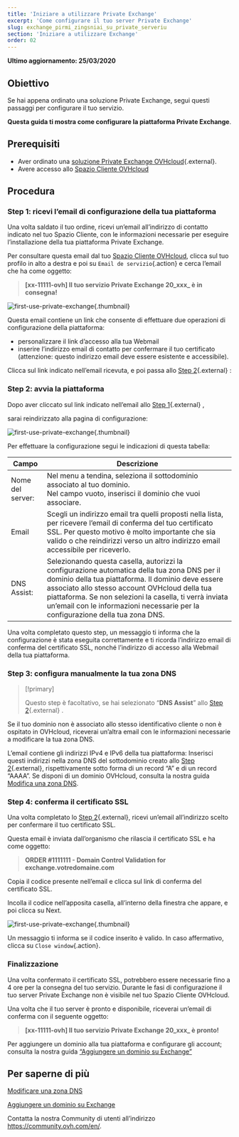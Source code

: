 ```yaml
---
title: 'Iniziare a utilizzare Private Exchange'
excerpt: 'Come configurare il tuo server Private Exchange'
slug: exchange_pirmi_zingsniai_su_private_serveriu
section: 'Iniziare a utilizzare Exchange'
order: 02
---
```


**Ultimo aggiornamento: 25/03/2020**

## Obiettivo

Se hai appena ordinato una soluzione Private Exchange, segui questi passaggi per configurare il tuo servizio.

**Questa guida ti mostra come configurare la piattaforma Private Exchange**.

## Prerequisiti

- Aver ordinato una [soluzione Private Exchange OVHcloud](https://www.ovhcloud.com/it/emails/private-exchange/){.external}.
- Avere accesso allo [Spazio Cliente OVHcloud](https://www.ovh.com/auth/?action=gotomanager&from=https://www.ovh.it/&ovhSubsidiary=it)

## Procedura

### Step 1: ricevi l’email di configurazione della tua piattaforma

Una volta saldato il tuo ordine, ricevi un’email all’indirizzo di contatto indicato nel tuo Spazio Cliente, con le informazioni necessarie per eseguire l’installazione della tua piattaforma Private Exchange. 

Per consultare questa email dal tuo [Spazio Cliente OVHcloud](https://www.ovh.com/auth/?action=gotomanager&from=https://www.ovh.it/&ovhSubsidiary=it), clicca sul tuo profilo in alto a destra e poi su `Email de servizio`{.action} e cerca l’email che ha come oggetto:

> **[xx-11111-ovh] Il tuo servizio Private Exchange 20_xxx_ è in consegna!**


![first-use-private-exchange](images/first-use-private-exchange-01.png){.thumbnail}

Questa email contiene un link che consente di effettuare due operazioni di configurazione della piattaforma:

- personalizzare il link d’accesso alla tua Webmail
- inserire l’indirizzo email di contatto per confermare il tuo certificato (attenzione: questo indirizzo email deve essere esistente e accessibile).

Clicca sul link indicato nell’email ricevuta, e poi passa allo [Step 2](./#step-2-avvia-la-piattaforma){.external} :

### Step 2: avvia la piattaforma

Dopo aver cliccato sul link indicato nell’email allo [Step 1](./#step-1-ricevi-lemail-di-configurazione-della-tua-piattaforma){.external} , 

sarai reindirizzato alla pagina di configurazione:

![first-use-private-exchange](images/first-use-private-exchange-02.png){.thumbnail}

Per effettuare la configurazione segui le indicazioni di questa tabella:

| Campo          	| Descrizione                                                                                                                                                                                                                             	|
|----------------------	|-----------------------------------------------------------------------------------------------------------------------------------------------------------------------------------------------------------------------------------------	|
| Nome del server: 	| Nel menu a tendina, seleziona il sottodominio associato al tuo dominio. <br> Nel campo vuoto, inserisci il dominio che vuoi associare.                                                                   	|
| Email               	| Scegli un indirizzo email tra quelli proposti nella lista, per ricevere l’email di conferma del tuo certificato SSL. Per questo motivo è molto importante che sia valido o che reindirizzi verso un altro indirizzo email accessibile per riceverlo.
| DNS Assist:           	| Selezionando questa casella, autorizzi la configurazione automatica della tua zona DNS per il dominio della tua piattaforma. Il dominio deve essere associato allo stesso account OVHcloud della tua piattaforma. Se non selezioni la casella, ti verrà inviata un’email con le informazioni necessarie per la configurazione della tua zona DNS. 	|

Una volta completato questo step, un messaggio ti informa che la configurazione è stata eseguita correttamente e ti ricorda l’indirizzo email di conferma del certificato SSL, nonché l’indirizzo di accesso alla Webmail della tua piattaforma.

### Step 3: configura manualmente la tua zona DNS

> [!primary]
>
> Questo step è facoltativo, se hai selezionato “**DNS Assist**” allo [Step 2](./#step-2-avvia-la-piattaforma){.external}  .
> 

Se il tuo dominio non è associato allo stesso identificativo cliente o non è ospitato in OVHcloud, riceverai un’altra email con le informazioni necessarie a modificare la tua zona DNS.

L’email contiene gli indirizzi IPv4 e IPv6 della tua piattaforma: Inserisci questi indirizzi nella zona DNS del sottodominio creato allo [Step 2](./#step-2-avvia-la-piattaforma){.external}, rispettivamente sotto forma di un record “A” e di un record “AAAA”. Se disponi di un dominio OVHcloud, consulta la nostra guida [Modifica una zona DNS](https://docs.ovh.com/it/domains/web_hosting_modifica_la_tua_zona_dns/).



### Step 4: conferma il certificato SSL

Una volta completato lo [Step 2](./#step-2-avvia-la-piattaforma){.external}, ricevi un’email all’indirizzo scelto per confermare il tuo certificato SSL.

Questa email è inviata dall’organismo che rilascia il certificato SSL e ha come oggetto:

> **ORDER #1111111 - Domain Control Validation for exchange.votredomaine.com**

Copia il codice presente nell’email e clicca sul link di conferma del certificato SSL.

Incolla il codice nell’apposita casella, all’interno della finestra che appare, e poi clicca su Next.

![first-use-private-exchange](images/first-use-private-exchange-03.png){.thumbnail}

Un messaggio ti informa se il codice inserito è valido. In caso affermativo, clicca su `Close window`{.action}.

### Finalizzazione

Una volta confermato il certificato SSL, potrebbero essere necessarie fino a 4 ore per la consegna del tuo servizio. Durante le fasi di configurazione il tuo server Private Exchange non è visibile nel tuo Spazio Cliente OVHcloud.

Una volta che il tuo server è pronto e disponibile, riceverai un’email di conferma con il seguente oggetto:

> **[xx-11111-ovh] Il tuo servizio Private Exchange 20_xxx_ è pronto!**

Per aggiungere un dominio alla tua piattaforma e configurare gli account; consulta la nostra guida [“Aggiungere un dominio su Exchange”](../aggiungere-dominio-su-exchange/) 

## Per saperne di più

[Modificare una zona DNS](https://docs.ovh.com/it/domains/web_hosting_modifica_la_tua_zona_dns/)

[Aggiungere un dominio su Exchange](../aggiungere-dominio-su-exchange/) 

Contatta la nostra Community di utenti all’indirizzo <https://community.ovh.com/en/>.
